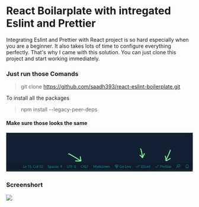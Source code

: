 # React Boilarplate with intregated Eslint and Prettier

Integrating Eslint and Prettier with React project is so hard especially when you are a beginner. It also takes lots of time to configure everything perfectly. That's why I came with this solution. You can just clone this project and start working immediately.

### Just run those Comands

> git clone https://github.com/saadh393/react-eslint-boilerplate.git

To install all the packages

> npm install --legacy-peer-deps

#### Make sure those looks the same

![](https://raw.githubusercontent.com/saadh393/react-eslint-boilerplate/main/src/bottom.png)

### Screenshort

![](https://raw.githubusercontent.com/saadh393/react-eslint-boilerplate/main/src/screenshort.jpeg)
